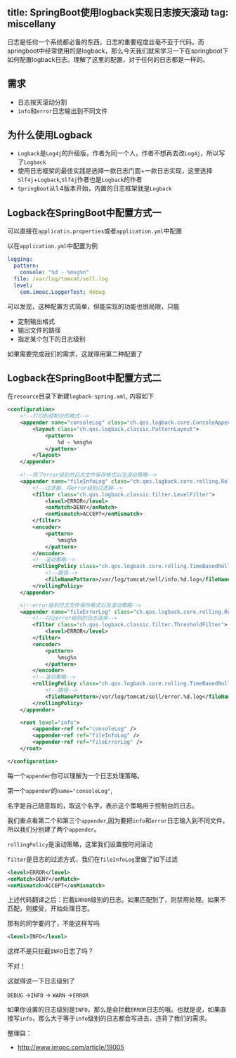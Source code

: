 title: SpringBoot使用logback实现日志按天滚动
tag: miscellany
---

日志是任何一个系统都必备的东西，日志的重要程度丝毫不亚于代码。而springboot中经常使用的是logback，那么今天我们就来学习一下在springboot下如何配置logback日志。理解了这里的配置，对于任何的日志都是一样的。
<!-- more -->

## 需求
- 日志按天滚动分割
- `info`和`error`日志输出到不同文件

## 为什么使用Logback

- `Logback`是`Log4j`的升级版，作者为同一个人，作者不想再去改`Log4j`，所以写了`Logback`
- 使用日志框架的最佳实践是选择一款日志门面+一款日志实现，这里选择`Slf4j`+`Logback`,`Slf4j`作者也是`Logback`的作者
- `SpringBoot`从1.4版本开始，内置的日志框架就是`Logback`


## Logback在SpringBoot中配置方式一

可以直接在`applicatin.properties`或者`application.yml`中配置

以在`application.yml`中配置为例


```yml
logging:
  pattern:
    console: "%d - %msg%n"
  file: /var/log/tomcat/sell.log
  level:
    com.imooc.LoggerTest: debug
```

可以发现，这种配置方式简单，但能实现的功能也很局限，只能
- 定制输出格式
- 输出文件的路径
- 指定某个包下的日志级别

如果需要完成我们的需求，这就得用第二种配置了

## Logback在SpringBoot中配置方式二

在`resource`目录下新建`logback-spring.xml`, 内容如下
<?xml version="1.0" encoding="UTF-8" ?>


```xml
<configuration>
    <!--打印到控制台的格式-->
    <appender name="consoleLog" class="ch.qos.logback.core.ConsoleAppender">
        <layout class="ch.qos.logback.classic.PatternLayout">
            <pattern>
                %d - %msg%n
            </pattern>
        </layout>
    </appender>
    
    <!--除了error级别的日志文件保存格式以及滚动策略-->
    <appender name="fileInfoLog" class="ch.qos.logback.core.rolling.RollingFileAppender">
        <!--过滤器，将error级别过滤掉-->
        <filter class="ch.qos.logback.classic.filter.LevelFilter">
            <level>ERROR</level>
            <onMatch>DENY</onMatch>
            <onMismatch>ACCEPT</onMismatch>
        </filter>
        <encoder>
            <pattern>
                %msg%n
            </pattern>
        </encoder>
        <!--滚动策略-->
        <rollingPolicy class="ch.qos.logback.core.rolling.TimeBasedRollingPolicy">
            <!--路径-->
            <fileNamePattern>/var/log/tomcat/sell/info.%d.log</fileNamePattern>
        </rollingPolicy>
    </appender>

    <!--error级别日志文件保存格式以及滚动策略-->
    <appender name="fileErrorLog" class="ch.qos.logback.core.rolling.RollingFileAppender">
        <!--只让error级别的日志进来-->
        <filter class="ch.qos.logback.classic.filter.ThresholdFilter">
            <level>ERROR</level>
        </filter>
        <encoder>
            <pattern>
                %msg%n
            </pattern>
        </encoder>
        <!--滚动策略-->
        <rollingPolicy class="ch.qos.logback.core.rolling.TimeBasedRollingPolicy">
            <!--路径-->
            <fileNamePattern>/var/log/tomcat/sell/error.%d.log</fileNamePattern>
        </rollingPolicy>
    </appender>

    <root level="info">
        <appender-ref ref="consoleLog" />
        <appender-ref ref="fileInfoLog" />
        <appender-ref ref="fileErrorLog" />
    </root>

</configuration>
```

每一个`appender`你可以理解为一个日志处理策略。

第一个`appender`的`name="consoleLog"`, 

名字是自己随意取的，取这个名字，表示这个策略用于控制台的日志。

我们重点看第二个和第三个`appender`,因为要把`info`和`error`日志输入到不同文件，所以我们分别建了两个`appender`。

`rollingPolicy`是滚动策略，这里我们设置按时间滚动

`filter`是日志的过滤方式，我们在`fileInfoLog`里做了如下过滤

```xml
<level>ERROR</level>
<onMatch>DENY</onMatch>
<onMismatch>ACCEPT</onMismatch>
```

上述代码翻译之后：拦截`ERROR`级别的日志。如果匹配到了，则禁用处理。如果不匹配，则接受，开始处理日志。

那有的同学要问了，不能这样写吗


```xml
<level>INFO</level>
```


这样不是只拦截`INFO`日志了吗？

不对！

这就得说一下日志级别了

`DEBUG` ->`INFO` -> `WARN` ->`ERROR`

如果你设置的日志级别是`INFO`，那么是会拦截`ERROR`日志的哦。也就是说，如果直接写`info`，那么大于等于`info`级别的日志都会写进去，违背了我们的需求。

整理自：

- http://www.imooc.com/article/19005